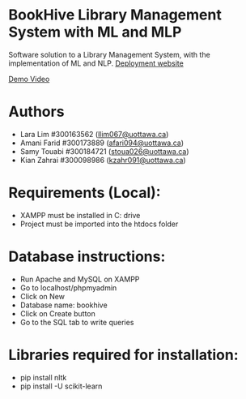 # BookHive Library Management System with ML and MLP
Software solution to a Library Management System, with the implementation of ML and NLP.
[Deployment website](https://bookhivefork.onrender.com/) 

[Demo Video](https://uottawa-my.sharepoint.com/personal/kzahr091_uottawa_ca/_layouts/15/guestaccess.aspx?share=Ebkgp4FNks5OgQsy-iVQA8YBbNZyhfWJ3gn3j0PLlIrCOg)

# Authors
- Lara Lim #300163562 (llim067@uottawa.ca)
- Amani Farid #300173889 (afari094@uottawa.ca)
- Samy Touabi #300184721 (stoua026@uottawa.ca)
- Kian Zahrai #300098986 (kzahr091@uottawa.ca)

# Requirements (Local):
- XAMPP must be installed in C: drive
- Project must be imported into the htdocs folder

# Database instructions:
- Run Apache and MySQL on XAMPP
- Go to localhost/phpmyadmin
- Click on New
- Database name: bookhive
- Click on Create button
- Go to the SQL tab to write queries

# Libraries  required for installation:
- pip install nltk
- pip install -U scikit-learn
